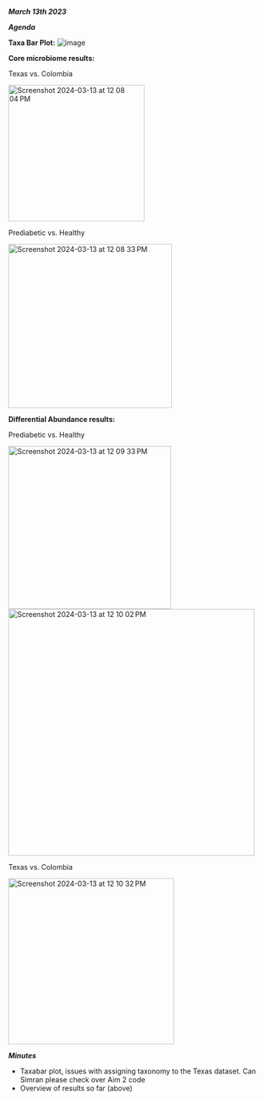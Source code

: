
_**March 13th 2023**_

***Agenda***

**Taxa Bar Plot:**
![image](https://github.com/loujainbilal/MICB475_Team4/assets/159331304/ad4195b4-cdf7-45ef-b2b4-ce0ea60b61fc)

**Core microbiome results:**

Texas vs. Colombia

<img width="272" alt="Screenshot 2024-03-13 at 12 08 04 PM" src="https://github.com/loujainbilal/MICB475_Team4/assets/159101482/8d97b75f-1e7b-4d88-a535-0a0b38295f0e">


Prediabetic vs. Healthy

<img width="327" alt="Screenshot 2024-03-13 at 12 08 33 PM" src="https://github.com/loujainbilal/MICB475_Team4/assets/159101482/0a7ac669-b8c6-41b2-a10c-8074b50de443">


**Differential Abundance results:**

Prediabetic vs. Healthy

<img width="325" alt="Screenshot 2024-03-13 at 12 09 33 PM" src="https://github.com/loujainbilal/MICB475_Team4/assets/159101482/6476bd60-9f03-4aed-acf0-78213b5ac19c">

<img width="492" alt="Screenshot 2024-03-13 at 12 10 02 PM" src="https://github.com/loujainbilal/MICB475_Team4/assets/159101482/4ea03c13-add8-48d3-accc-85f3890f78df">


Texas vs. Colombia 

<img width="331" alt="Screenshot 2024-03-13 at 12 10 32 PM" src="https://github.com/loujainbilal/MICB475_Team4/assets/159101482/794e51e6-0f83-44d8-a74e-5cc784390e6f">


***Minutes***
- Taxabar plot, issues with assigning taxonomy to the Texas dataset. Can Simran please check over Aim 2 code
- Overview of results so far (above) 






